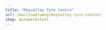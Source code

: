```yaml
---
title: "Moyvalley Tyre Centre"
url: /ballinadrumny/moyvalley-tyre-centre/
shop: Autowerkstatt
---
```

